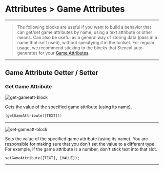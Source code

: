 # Attributes > Game Attributes

***

> The following blocks are useful if you want to build a behavior that can get/set game attributes by name, using a text attribute or other means. Can also be useful as a general way of storing data (pass in a name that isn't used), without specifying it in the toolset. For regular usage, we recommend sticking to the blocks that Stencyl auto-generates for your [Game Attributes](http://www.stencyl.com/help/view/game-attributes/).

***

## Game Attribute Getter / Setter

### Get Game Attribute

![get-gameatt-block](http://static.stencyl.com/pedia2/block-images/5%20-%20Attributes/2%20-%20Game%20Attributes/get-game-att.png)

Gets the value of the specified game attribute (using its name).

```
(getGameAttribute([TEXT]))
```

***

![set-gameatt-block](http://static.stencyl.com/pedia2/block-images/5%20-%20Attributes/2%20-%20Game%20Attributes/set-game-att.png)

Sets the value of the specified game attribute (using its name). You are responsible for making sure that you don't set the value to a different type. For example, if the game attribute is a number, don't stick text into that slot.

```
setGameAttribute([TEXT], [VALUE]);
```

***
